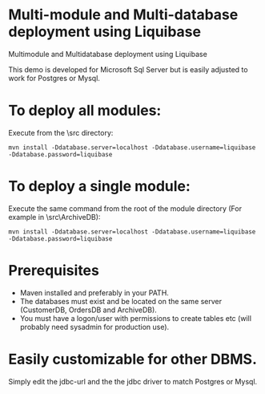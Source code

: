 # Multi-module and Multi-database deployment using Liquibase
Multimodule and Multidatabase deployment using Liquibase 

This demo is developed for Microsoft Sql Server but is easily adjusted to work for Postgres or Mysql.

# To deploy all modules:
Execute from the \src directory:

```Batchfile
mvn install -Ddatabase.server=localhost -Ddatabase.username=liquibase -Ddatabase.password=liquibase
```

# To deploy a single module:
Execute the same command from the root of the module directory (For example in \src\ArchiveDB\):

```Batchfile
mvn install -Ddatabase.server=localhost -Ddatabase.username=liquibase -Ddatabase.password=liquibase
```


# Prerequisites
* Maven installed and preferably in your PATH.
* The databases must exist and be located on the same server (CustomerDB, OrdersDB and ArchiveDB).
* You must have a logon/user with permissions to create tables etc (will probably need sysadmin for production use).

# Easily customizable for other DBMS. 
Simply edit the jdbc-url and the the jdbc driver to match Postgres or Mysql.
